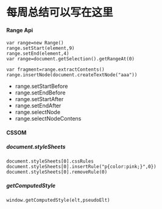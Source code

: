 # 每周总结可以写在这里
#### Range Api
```
var range=new Range()
range.setStart(element,9)
range.setEnd(element,4)
var range=document.getSelection().getRangeAt(0)

var fragment=range.extractContents()
range.insertNode(document.createTextNode("aaa"))
```

- range.setStartBefore
- range.setEndBefore
- range.setStartAfter
- range.setEndAfter
- range.selectNode
- range.selectNodeContens

#### CSSOM
##### document.styleSheets
```
document.styleSheets[0].cssRules
document.styleSheets[0].insertRule("p{color:pink;}",0})
document.styleSheets[0].removeRule(0)
```

##### getComputedStyle
```
window.getComputedStyle(elt,pseudoElt)
```
